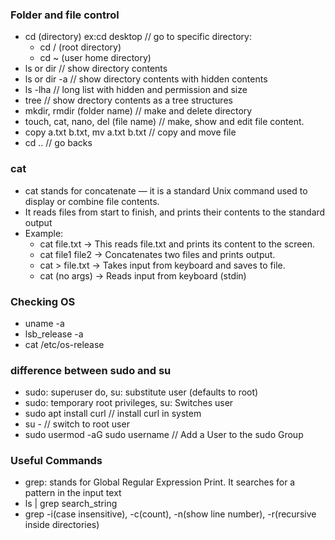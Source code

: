 ### Folder and file control
- cd (directory) ex:cd desktop  // go to specific directory:
  - cd /  (root directory)
  - cd ~   (user home directory)
- ls or dir  // show directory contents
- ls or dir -a  // show directory contents with hidden contents
- ls -lha  // long list with hidden and permission and size
- tree // show drectory contents as a tree structures
- mkdir, rmdir (folder name) // make and delete directory
- touch, cat, nano, del (file name) // make, show and edit file content.
- copy a.txt b.txt, mv a.txt b.txt  // copy and move file
- cd .. // go backs

### cat
  - cat stands for concatenate — it is a standard Unix command used to display or combine file contents.
  - It reads files from start to finish, and prints their contents to the standard output
  - Example:
	- cat file.txt -> This reads file.txt and prints its content to the screen.
	- cat file1 file2 -> Concatenates two files and prints output.
	- cat > file.txt  -> Takes input from keyboard and saves to file.
	- cat (no args)	  -> Reads input from keyboard (stdin)

### Checking OS 
- uname -a 
- lsb_release -a
- cat /etc/os-release

### difference between sudo and su
- sudo: superuser do, su: substitute user (defaults to root)
- sudo: temporary root privileges, su: Switches user
- sudo apt install curl // install curl in system
- su - // switch to root user
- sudo usermod -aG sudo username  // Add a User to the sudo Group


### Useful Commands
- grep: stands for Global Regular Expression Print. It searches for a pattern in the input text
- ls | grep search_string
- grep -i(case insensitive), -c(count), -n(show line number), -r(recursive inside directories)
















